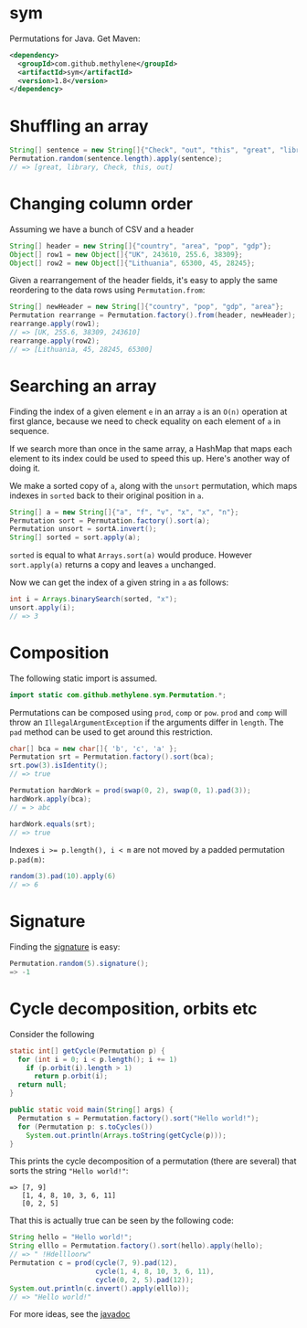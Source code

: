 # sym

Permutations for Java. Get Maven:

````xml
<dependency>
  <groupId>com.github.methylene</groupId>
  <artifactId>sym</artifactId>
  <version>1.8</version>
</dependency>
````

# Shuffling an array

````java
String[] sentence = new String[]{"Check", "out", "this", "great", "library"};
Permutation.random(sentence.length).apply(sentence);
// => [great, library, Check, this, out]
````

# Changing column order

Assuming we have a bunch of CSV and a header

````java
String[] header = new String[]{"country", "area", "pop", "gdp"};
Object[] row1 = new Object[]{"UK", 243610, 255.6, 38309};
Object[] row2 = new Object[]{"Lithuania", 65300, 45, 28245};
````

Given a rearrangement of the header fields, 
it's easy to apply the same reordering to the data rows using `Permutation.from`:

````java
String[] newHeader = new String[]{"country", "pop", "gdp", "area"};
Permutation rearrange = Permutation.factory().from(header, newHeader);
rearrange.apply(row1);
// => [UK, 255.6, 38309, 243610]
rearrange.apply(row2);
// => [Lithuania, 45, 28245, 65300]
````

# Searching an array

Finding the index of a given element `e` in an array `a` is an `O(n)` 
operation at first glance, because we need to check equality on each element of `a` in sequence.

If we search more than once in the same array, a HashMap 
that maps each element to its index could be used to speed this up.
Here's another way of doing it.

We make a sorted copy of `a`, along with the `unsort` permutation,
which maps indexes in `sorted` back to their original position in `a`.

````java
String[] a = new String[]{"a", "f", "v", "x", "x", "n"};
Permutation sort = Permutation.factory().sort(a);
Permutation unsort = sortA.invert();
String[] sorted = sort.apply(a);
````

`sorted` is equal to what `Arrays.sort(a)` would produce.
However `sort.apply(a)` returns a copy and leaves `a` unchanged.

Now we can get the index of a given string in `a` as follows:

````java
int i = Arrays.binarySearch(sorted, "x");
unsort.apply(i);
// => 3
````

# Composition

The following static import is assumed.

````java
import static com.github.methylene.sym.Permutation.*;
````

Permutations can be composed using `prod`, `comp` or `pow`. 
`prod` and `comp` will throw an `IllegalArgumentException` if the arguments differ in `length`.
The `pad` method can be used to get around this restriction.

````java
char[] bca = new char[]{ 'b', 'c', 'a' };
Permutation srt = Permutation.factory().sort(bca);
srt.pow(3).isIdentity();
// => true

Permutation hardWork = prod(swap(0, 2), swap(0, 1).pad(3));
hardWork.apply(bca);
// = > abc

hardWork.equals(srt);
// => true
````

Indexes `i >= p.length(), i < m` are not moved by a padded permutation `p.pad(m)`:

````java
random(3).pad(10).apply(6)
// => 6
````

# Signature

Finding the [signature](http://en.wikipedia.org/wiki/Parity_of_a_permutation) is easy:

````java
Permutation.random(5).signature();
=> -1
````

# Cycle decomposition, orbits etc

Consider the following

````java
static int[] getCycle(Permutation p) {
  for (int i = 0; i < p.length(); i += 1)
    if (p.orbit(i).length > 1)
      return p.orbit(i);
  return null;
}

public static void main(String[] args) {
  Permutation s = Permutation.factory().sort("Hello world!");
  for (Permutation p: s.toCycles())
    System.out.println(Arrays.toString(getCycle(p)));
}
````

This prints the cycle decomposition of a permutation (there are several) that sorts the string `"Hello world!"`:

    => [7, 9]
       [1, 4, 8, 10, 3, 6, 11]
       [0, 2, 5]

That this is actually true can be seen by the following code:

````java
String hello = "Hello world!";
String elllo = Permutation.factory().sort(hello).apply(hello);
// => " !Hdellloorw"
Permutation c = prod(cycle(7, 9).pad(12), 
                     cycle(1, 4, 8, 10, 3, 6, 11), 
                     cycle(0, 2, 5).pad(12));
System.out.println(c.invert().apply(elllo));
// => "Hello world!"
````

For more ideas, see the [javadoc](http://methylene.github.io/sym/)
